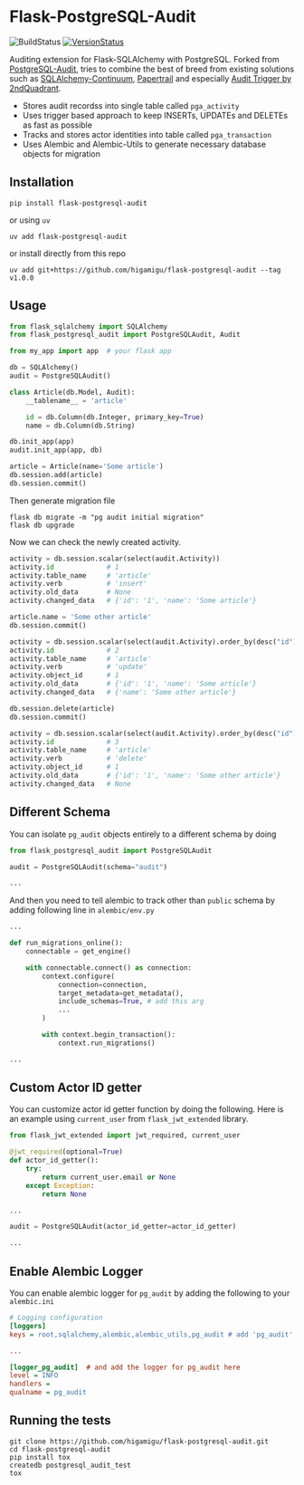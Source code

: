 # Flask-PostgreSQL-Audit

![BuildStatus](https://github.com/higamigu/flask-postgresql-audit/actions/workflows/test.yml/badge.svg?branch=main)
[![VersionStatus](https://img.shields.io/pypi/v/flask-postgresql-audit.svg)](https://pypi.org/project/flask-postgresql-audit/)

Auditing extension for Flask-SQLAlchemy with PostgreSQL.
Forked from [PostgreSQL-Audit](https://github.com/kvesteri/postgresql-audit), tries to combine the best of breed from existing solutions such as
[SQLAlchemy-Continuum](https://github.com/kvesteri/SQLAlchemy-Continuum),
[Papertrail](https://github.com/airblade/paper_trail) and especially
[Audit Trigger by 2ndQuadrant](https://github.com/2ndQuadrant/audit-trigger).

-   Stores audit recordss into single table called `pga_activity`
-   Uses trigger based approach to keep INSERTs, UPDATEs
    and DELETEs as fast as possible
-   Tracks and stores actor identities into table called `pga_transaction`
-   Uses Alembic and Alembic-Utils to generate necessary database objects for migration

## Installation
```
pip install flask-postgresql-audit
```
or using `uv`
```
uv add flask-postgresql-audit
```
or install directly from this repo
```
uv add git+https://github.com/higamigu/flask-postgresql-audit --tag v1.0.0
```

## Usage

``` python
from flask_sqlalchemy import SQLAlchemy
from flask_postgresql_audit import PostgreSQLAudit, Audit

from my_app import app  # your flask app

db = SQLAlchemy()
audit = PostgreSQLAudit()

class Article(db.Model, Audit):
    __tablename__ = 'article'

    id = db.Column(db.Integer, primary_key=True)
    name = db.Column(db.String)

db.init_app(app)
audit.init_app(app, db)

article = Article(name='Some article')
db.session.add(article)
db.session.commit()
```
Then generate migration file
```
flask db migrate -m "pg audit initial migration"
flask db upgrade
```

Now we can check the newly created activity.

``` python
activity = db.session.scalar(select(audit.Activity))
activity.id             # 1
activity.table_name     # 'article'
activity.verb           # 'insert'
activity.old_data       # None
activity.changed_data   # {'id': '1', 'name': 'Some article'}
```

``` python
article.name = 'Some other article'
db.session.commit()

activity = db.session.scalar(select(audit.Activity).order_by(desc("id")))
activity.id             # 2
activity.table_name     # 'article'
activity.verb           # 'update'
activity.object_id      # 1
activity.old_data       # {'id': '1', 'name': 'Some article'}
activity.changed_data   # {'name': 'Some other article'}
```

``` python
db.session.delete(article)
db.session.commit()

activity = db.session.scalar(select(audit.Activity).order_by(desc("id")))
activity.id             # 3
activity.table_name     # 'article'
activity.verb           # 'delete'
activity.object_id      # 1
activity.old_data       # {'id': '1', 'name': 'Some other article'}
activity.changed_data   # None
```

## Different Schema
You can isolate `pg_audit` objects entirely to a different schema by doing

``` python
from flask_postgresql_audit import PostgreSQLAudit

audit = PostgreSQLAudit(schema="audit")

...
```
And then you need to tell alembic to track other than `public` schema by adding following line in `alembic/env.py`
``` python
...

def run_migrations_online():
    connectable = get_engine()

    with connectable.connect() as connection:
        context.configure(
            connection=connection,
            target_metadata=get_metadata(),
            include_schemas=True, # add this arg
            ...
        )

        with context.begin_transaction():
            context.run_migrations()

...
```

## Custom Actor ID getter
You can customize actor id getter function by doing the following. Here is an example using `current_user` from `flask_jwt_extended` library.

``` python
from flask_jwt_extended import jwt_required, current_user

@jwt_required(optional=True)
def actor_id_getter():
    try:
        return current_user.email or None
    except Exception:
        return None

...

audit = PostgreSQLAudit(actor_id_getter=actor_id_getter)

...
```

## Enable Alembic Logger
You can enable alembic logger for `pg_audit` by adding the following to your `alembic.ini`
``` ini
# Logging configuration
[loggers]
keys = root,sqlalchemy,alembic,alembic_utils,pg_audit # add 'pg_audit' here

...

[logger_pg_audit]  # and add the logger for pg_audit here
level = INFO
handlers =
qualname = pg_audit
```

## Running the tests

    git clone https://github.com/higamigu/flask-postgresql-audit.git
    cd flask-postgresql-audit
    pip install tox
    createdb postgresql_audit_test
    tox